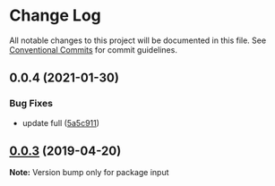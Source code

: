 # Change Log

All notable changes to this project will be documented in this file.
See [Conventional Commits](https://conventionalcommits.org) for commit guidelines.

## 0.0.4 (2021-01-30)


### Bug Fixes

* update full ([5a5c911](https://github.com/novakand/test/commit/5a5c91107c3cb9e162e6fa552e920314f7db6f0a))





## [0.0.3](https://github.com/melcor76/semver-libs/compare/input@0.0.2...input@0.0.3) (2019-04-20)

**Note:** Version bump only for package input

